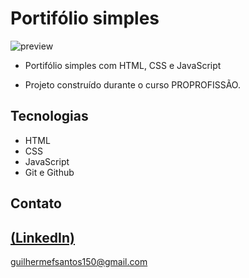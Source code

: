 # Portifólio simples

![preview](https://github.com/GuilhermeSK2/Food-Website-Design/assets/139295562/e042e135-e891-4c32-9824-cbf192296982)
 
 - Portifólio simples com HTML, CSS e JavaScript

 - Projeto construído durante o curso PROPROFISSÃO.

## Tecnologias

- HTML
- CSS
- JavaScript
- Git e Github

## Contato
[(LinkedIn)](https://www.linkedin.com/in/guilherme-freitas-9901a220b/)
-----
guilhermefsantos150@gmail.com


